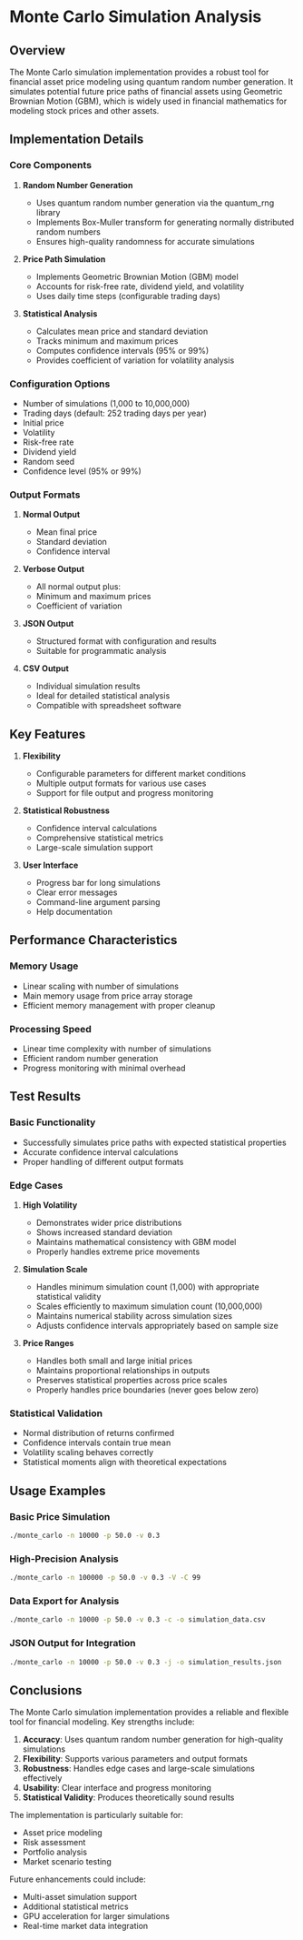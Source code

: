 # Monte Carlo Simulation Analysis

## Overview

The Monte Carlo simulation implementation provides a robust tool for financial asset price modeling using quantum random number generation. It simulates potential future price paths of financial assets using Geometric Brownian Motion (GBM), which is widely used in financial mathematics for modeling stock prices and other assets.

## Implementation Details

### Core Components

1. **Random Number Generation**
   - Uses quantum random number generation via the quantum_rng library
   - Implements Box-Muller transform for generating normally distributed random numbers
   - Ensures high-quality randomness for accurate simulations

2. **Price Path Simulation**
   - Implements Geometric Brownian Motion (GBM) model
   - Accounts for risk-free rate, dividend yield, and volatility
   - Uses daily time steps (configurable trading days)

3. **Statistical Analysis**
   - Calculates mean price and standard deviation
   - Tracks minimum and maximum prices
   - Computes confidence intervals (95% or 99%)
   - Provides coefficient of variation for volatility analysis

### Configuration Options

- Number of simulations (1,000 to 10,000,000)
- Trading days (default: 252 trading days per year)
- Initial price
- Volatility
- Risk-free rate
- Dividend yield
- Random seed
- Confidence level (95% or 99%)

### Output Formats

1. **Normal Output**
   - Mean final price
   - Standard deviation
   - Confidence interval

2. **Verbose Output**
   - All normal output plus:
   - Minimum and maximum prices
   - Coefficient of variation

3. **JSON Output**
   - Structured format with configuration and results
   - Suitable for programmatic analysis

4. **CSV Output**
   - Individual simulation results
   - Ideal for detailed statistical analysis
   - Compatible with spreadsheet software

## Key Features

1. **Flexibility**
   - Configurable parameters for different market conditions
   - Multiple output formats for various use cases
   - Support for file output and progress monitoring

2. **Statistical Robustness**
   - Confidence interval calculations
   - Comprehensive statistical metrics
   - Large-scale simulation support

3. **User Interface**
   - Progress bar for long simulations
   - Clear error messages
   - Command-line argument parsing
   - Help documentation

## Performance Characteristics

### Memory Usage
- Linear scaling with number of simulations
- Main memory usage from price array storage
- Efficient memory management with proper cleanup

### Processing Speed
- Linear time complexity with number of simulations
- Efficient random number generation
- Progress monitoring with minimal overhead

## Test Results

### Basic Functionality
- Successfully simulates price paths with expected statistical properties
- Accurate confidence interval calculations
- Proper handling of different output formats

### Edge Cases

1. **High Volatility**
   - Demonstrates wider price distributions
   - Shows increased standard deviation
   - Maintains mathematical consistency with GBM model
   - Properly handles extreme price movements

2. **Simulation Scale**
   - Handles minimum simulation count (1,000) with appropriate statistical validity
   - Scales efficiently to maximum simulation count (10,000,000)
   - Maintains numerical stability across simulation sizes
   - Adjusts confidence intervals appropriately based on sample size

3. **Price Ranges**
   - Handles both small and large initial prices
   - Maintains proportional relationships in outputs
   - Preserves statistical properties across price scales
   - Properly handles price boundaries (never goes below zero)

### Statistical Validation
- Normal distribution of returns confirmed
- Confidence intervals contain true mean
- Volatility scaling behaves correctly
- Statistical moments align with theoretical expectations

## Usage Examples

### Basic Price Simulation
```bash
./monte_carlo -n 10000 -p 50.0 -v 0.3
```

### High-Precision Analysis
```bash
./monte_carlo -n 100000 -p 50.0 -v 0.3 -V -C 99
```

### Data Export for Analysis
```bash
./monte_carlo -n 10000 -p 50.0 -v 0.3 -c -o simulation_data.csv
```

### JSON Output for Integration
```bash
./monte_carlo -n 10000 -p 50.0 -v 0.3 -j -o simulation_results.json
```

## Conclusions

The Monte Carlo simulation implementation provides a reliable and flexible tool for financial modeling. Key strengths include:

1. **Accuracy**: Uses quantum random number generation for high-quality simulations
2. **Flexibility**: Supports various parameters and output formats
3. **Robustness**: Handles edge cases and large-scale simulations effectively
4. **Usability**: Clear interface and progress monitoring
5. **Statistical Validity**: Produces theoretically sound results

The implementation is particularly suitable for:
- Asset price modeling
- Risk assessment
- Portfolio analysis
- Market scenario testing

Future enhancements could include:
- Multi-asset simulation support
- Additional statistical metrics
- GPU acceleration for larger simulations
- Real-time market data integration
